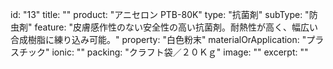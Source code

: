 id: "13"
title: ""
product: "アニセロン PTB-80K"
type: "抗菌剤"
subType: "防虫剤"
feature: "皮膚感作性のない安全性の高い抗菌剤。耐熱性が高く、幅広い合成樹脂に練り込み可能。"
property: "白色粉末"
materialOrApplication: "プラスチック"
ionic: ""
packing: "クラフト袋／２０Ｋｇ"
image: ""
excerpt: ""
